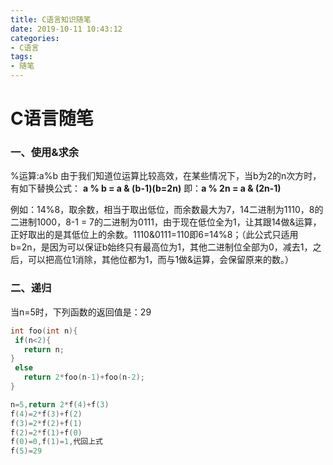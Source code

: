 ```yaml
---
title: C语言知识随笔
date: 2019-10-11 10:43:12
categories:
- C语言
tags:
- 随笔
---
```


# C语言随笔

### 一、使用&求余

%运算:a%b
由于我们知道位运算比较高效，在某些情况下，当b为2的n次方时，有如下替换公式： 
**a % b = a & (b-1)(b=2n)** 
即：**a % 2n = a & (2n-1)**

例如：14%8，取余数，相当于取出低位，而余数最大为7，14二进制为1110，8的二进制1000，8-1 = 7的二进制为0111，由于现在低位全为1，让其跟14做&运算，正好取出的是其低位上的余数。1110&0111=110即6=14%8；（此公式只适用b=2n，是因为可以保证b始终只有最高位为1，其他二进制位全部为0，减去1，之后，可以把高位1消除，其他位都为1，而与1做&运算，会保留原来的数。）

### 二、递归

当n=5时，下列函数的返回值是：29

```C
int foo(int n){
 if(n<2){
   return n;
}
 else
   return 2*foo(n-1)+foo(n-2);
}
```

```c
n=5,return 2*f(4)+f(3)
f(4)=2*f(3)+f(2)
f(3)=2*f(2)+f(1)
f(2)=2*f(1)+f(0)
f(0)=0,f(1)=1,代回上式
f(5)=29
```

